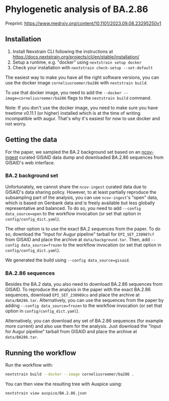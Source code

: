 # Phylogenetic analysis of BA.2.86

Preprint: <https://www.medrxiv.org/content/10.1101/2023.09.08.23295250v1>

## Installation

1. Install Nexstrain CLI following the instructions at <https://docs.nextstrain.org/projects/cli/en/stable/installation/>
2. Setup a runtime, e.g. "docker" using `nextstrain setup docker`
3. Check your installation with `nextstrain check-setup --set-default`

The easiest way to make you have all the right software versions, you can use the docker image `corneliusroemer/ba286` with `nextstrain build`.

To use that docker image, you need to add the `--docker --image=corneliusroemer/ba286` flags to the `nextstrain build` command.

Note: If you don't use the docker image, you need to make sure you have treetime v0.11.1 (or higher) installed which is at the time of writing incompatible with augur. That's why it's easiest for now to use docker and not worry.

## Getting the data

For the paper, we sampled the BA.2 background set based on an [ncov-ingest](https://www.github.com/nexstrain/ncov-ingest) curated GISAID data dump and downloaded BA.2.86 sequences from GISAID's web interface.

### BA.2 background set

Unfortunately, we cannot share the `ncov-ingest` curated data due to GISAID's data sharing policy. However, to at least partially reproduce the subsampling part of the analysis, you can use `ncov-ingest`'s "open" data, which is based on Genbank data and is freely available but less globally representative and balanced. To do so, you need to add `--config data_source=open` to the workflow invocation (or set that option in `config/config_dict.yaml`).

The other option is to use the exact BA.2 sequences from the paper. To do so, download the "Input for Augur pipeline" tarball for `EPI_SET_230907cf` from GISAID and place the archive at `data/background.tar`. Then, add `--config data_source=frozen` to the workflow invocation (or set that option in `config/config_dict.yaml`).

We generated the build using `--config data_source=gisaid`.

### BA.2.86 sequences

Besides the BA.2 data, you also need to download BA.2.86 sequences from GISAID. To reproduce the analysis in the paper with the exact BA.2.86 sequences, download `EPI_SET_230909co` and place the archive at `data/BA286.tar`. Alternatively, you can use the sequences from the paper by adding `--config data_source=frozen` to the workflow invocation (or set that option in `config/config_dict.yaml`).

Alternatively, you can download any set of BA.2.86 sequences (for example more current) and also use them for the analysis. Just download the "Input for Augur pipeline" tarball from GISAID and place the archive at `data/BA286.tar`.

## Running the workflow

Run the workflow with:

```bash
nextstrain build --docker --image corneliusroemer/ba286 .
```

You can then view the resulting tree with Auspice using:

```bash
nextstrain view auspice/BA.2.86.json
```
